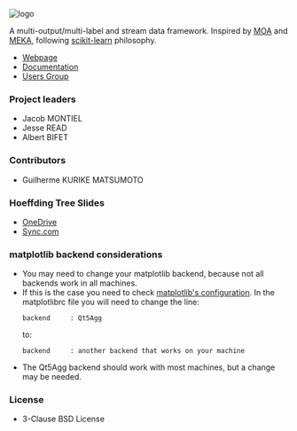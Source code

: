 ![logo](docs/_static/images/skmultiflow-logo-wide.png?raw=true "Title")


A multi-output/multi-label and stream data framework.
Inspired by [MOA](https://moa.cms.waikato.ac.nz/) and [MEKA](http://meka.sourceforge.net/),
 following [scikit-learn](http://scikit-learn.org/stable/) philosophy.

* [Webpage](https://scikit-multiflow.github.io/)
* [Documentation](https://scikit-multiflow.github.io/scikit-multiflow/)
* [Users Group](https://groups.google.com/forum/#!forum/scikit-multiflow-users)

### Project leaders

* Jacob MONTIEL
* Jesse READ
* Albert BIFET

### Contributors

* Guilherme KURIKE MATSUMOTO

### Hoeffding Tree Slides
* [OneDrive](https://1drv.ms/p/s!AtA6IssYwQFr81vsDAmb7rsZpibN)
* [Sync.com](https://ln.sync.com/dl/b4d58aef0/be4z3s7g-wrjyradr-5yqgjd7m-7axt3aki)

### matplotlib backend considerations
* You may need to change your matplotlib backend, because not all backends work
in all machines.
* If this is the case you need to check
[matplotlib's configuration](https://matplotlib.org/users/customizing.html).
In the matplotlibrc file you will need to change the line:  
    ```
    backend     : Qt5Agg  
    ```
    to:  
    ```
    backend     : another backend that works on your machine
    ```  
* The Qt5Agg backend should work with most machines, but a change may be needed.

### License
* 3-Clause BSD License
